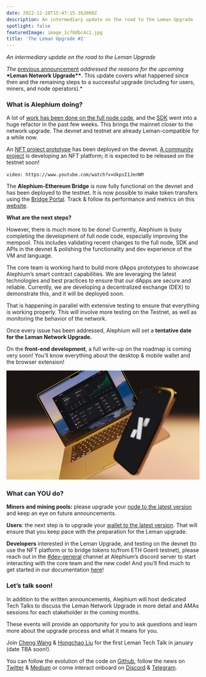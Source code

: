 ```yaml
---
date: 2022-12-20T15:47:15.162000Z
description: An intermediary update on the road to the Leman Upgrade
spotlight: false
featuredImage: image_1c78dbc4c1.jpg
title: 'The Leman Upgrade #2'
---
```


_An intermediary update on the road to the Leman Upgrade_

_The_ [previous announcement](/news/post/announcing-the-leman-network-upgrade-c01a81e65f0e) _addressed the reasons for the upcoming_ **\*Leman Network Upgrade\*\***. This update covers what happened since then and the remaining steps to a successful upgrade (including for users, miners, and node operators).\*

### What is Alephium doing?

A lot of [work has been done on the full node code](https://twitter.com/alephium/status/1589991470676615168), and the [SDK](https://github.com/alephium/js-sdk/releases) went into a huge refactor in the past few weeks. This brings the mainnet closer to the network upgrade. The devnet and testnet are already Leman-compatible for a while now.

An [NFT project prototype](https://alephium-nft.softfork.se/my-nfts) has been deployed on the devnet. [A community project](https://xoxo.art) is developing an NFT platform; it is expected to be released on the testnet soon!

`video: https://www.youtube.com/watch?v=UkpsI1JenNM`

The **Alephium-Ethereum Bridge** is now fully functional on the devnet and has been deployed to the testnet. It is now possible to make token transfers using the [Bridge Portal](https://portal-bridge.wormhole-testnet.softfork.se/.). Track & follow its performance and metrics on this [website](https://monitoring.wormhole-testnet.softfork.se/d/-GcztLMnz/wormhole-testnet-v2?orgId=1&amp;from=now-5m&amp;to=now).

**What are the next steps?**

However, there is much more to be done! Currently, Alephium is busy completing the development of full node code, especially improving the mempool. This includes validating recent changes to the full node, SDK and APIs in the devnet & polishing the functionality and dev experience of the VM and language.

The core team is working hard to build more dApps prototypes to showcase Alephium’s smart contract capabilities. We are leveraging the latest technologies and best practices to ensure that our dApps are secure and reliable. Currently, we are developing a decentralized exchange (DEX) to demonstrate this, and it will be deployed soon.

That is happening in parallel with extensive testing to ensure that everything is working properly. This will involve more testing on the Testnet, as well as monitoring the behavior of the network.

Once every issue has been addressed, Alephium will set a **tentative date for the Leman Network Upgrade.**

On the **front-end development**, a full write-up on the roadmap is coming very soon! You’ll know everything about the desktop & mobile wallet and the browser extension!

![](image_2afc9148a7.png)

### What can YOU do?

**Miners and mining pools:** please upgrade your [node to the latest version](https://github.com/alephium/alephium/releases) and keep an eye on future announcements.

**Users**: the next step is to upgrade your [wallet to the latest version](https://github.com/alephium/desktop-wallet/releases). That will ensure that you keep pace with the preparation for the Leman upgrade.

**Developers** interested in the Leman Upgrade, and testing on the devnet (to use the NFT platform or to bridge tokens to/from ETH Goerli testnet), please reach out in the [#dev-general](https://discord.gg/6xqt5PTz7c) channel at Alephium’s discord server to start interacting with the core team and the new code! And you’ll find much to get started in our documentation [here](https://docs.alephium.org/dapps/getting-started/)!

### Let’s talk soon!

In addition to the written announcements, Alephium will host dedicated Tech Talks to discuss the Leman Network Upgrade in more detail and AMAs sessions for each stakeholder in the coming months.

These events will provide an opportunity for you to ask questions and learn more about the upgrade process and what it means for you.

Join [Cheng Wang](https://twitter.com/wachmc) & [Hongchao Liu](https://twitter.com/hongchao) for the first Leman Tech Talk in january (date TBA soon!).

You can follow the evolution of the code on [Github](https://github.com/alephium), follow the news on [Twitter](https://twitter.com/alephium) & [Medium](https://medium.com/@alephium) or come interact onboard on [Discord](https://discord.com/invite/GEbcpajCJG) & [Telegram](https://t.me/alephiumgroup).
